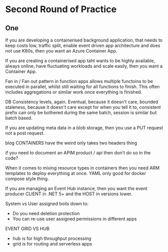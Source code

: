 # Second Round of Practice

## One

If you are developing a containerised background application, that needs to keep costs low, traffic split, enable event driven app architecture and does not use K80s, then you want an Azure Container App.

If you are creating a containerised app taht wants to be highly available, always online, have fluctuating workloads and scale easily, then you want a Container App.

Fan in / Fan out pattern in function apps allows multiple functoins to be executed in parallel, whilst still waiting for all functions to finish. This often includes aggregations or similar work once everything is finished. 

DB Consistency levels, again. Eventual, because it doesn't care, bounded staleness, because it doesn't care except for when you tell it to, consistent prefix can only be bothered during the same batch, session is similar but batch based.

If you are updating meta data in a blob storage, then you use a PUT request not a post request.

blog CONTAINERS have the weird only takes two headers thing

if you need to document an APIM product / api then don't do so in the code?

When it comes to mixing resource types in containers then you need ARM templates to deploy everything at once. YAML only good for docker compose style thing.

If you are managing an Event Hub instance, then you want the event producer CLIENT in .NET 5+ and the HOST in versions lower.

System vs User assigned boils down to:

- Do you need deletion protection
- You can re-use user assigned permissions in different apps

EVENT GRID VS HUB
- hub is for high throughput processing
- grid is for routing and serverless apps
